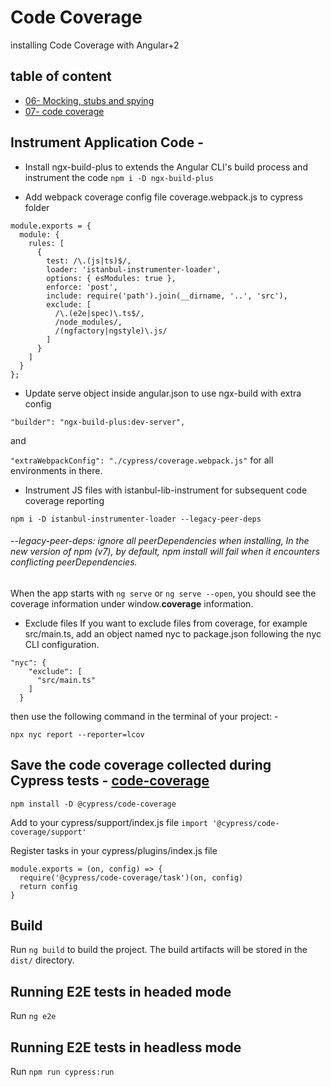 # Code Coverage

installing Code Coverage with Angular+2

## table of content

- [06- Mocking, stubs and spying](https://github.com/EdroVolt/angular-cypress/tree/06-mocking-stubs-spying)
- [07- code coverage](https://github.com/EdroVolt/angular-cypress/tree/07-code-coverage)

## Instrument Application Code -

- Install ngx-build-plus to extends the Angular CLI's build process and instrument the code
  `npm i -D ngx-build-plus`

- Add webpack coverage config file coverage.webpack.js to cypress folder

```
module.exports = {
  module: {
    rules: [
      {
        test: /\.(js|ts)$/,
        loader: 'istanbul-instrumenter-loader',
        options: { esModules: true },
        enforce: 'post',
        include: require('path').join(__dirname, '..', 'src'),
        exclude: [
          /\.(e2e|spec)\.ts$/,
          /node_modules/,
          /(ngfactory|ngstyle)\.js/
        ]
      }
    ]
  }
};
```

- Update serve object inside angular.json to use ngx-build with extra config

`"builder": "ngx-build-plus:dev-server",`

and

`"extraWebpackConfig": "./cypress/coverage.webpack.js"` for all environments in there.

- Instrument JS files with istanbul-lib-instrument for subsequent code coverage reporting

`npm i -D istanbul-instrumenter-loader --legacy-peer-deps`

###### --legacy-peer-deps: ignore all peerDependencies when installing, In the new version of npm (v7), by default, npm install will fail when it encounters conflicting peerDependencies.

When the app starts with `ng serve` or `ng serve --open`, you should see the coverage information under window.**coverage** information.

- Exclude files
  If you want to exclude files from coverage, for example src/main.ts, add an object named nyc to package.json following the nyc CLI configuration.

```
"nyc": {
    "exclude": [
      "src/main.ts"
    ]
  }
```

then use the following command in the terminal of your project: -

`npx nyc report --reporter=lcov`

## Save the code coverage collected during Cypress tests - [code-coverage](https://www.npmjs.com/package/@cypress/code-coverage)

`npm install -D @cypress/code-coverage`

Add to your cypress/support/index.js file
`import '@cypress/code-coverage/support'`

Register tasks in your cypress/plugins/index.js file

```
module.exports = (on, config) => {
  require('@cypress/code-coverage/task')(on, config)
  return config
}
```

## Build

Run `ng build` to build the project. The build artifacts will be stored in the `dist/` directory.

## Running E2E tests in headed mode

Run `ng e2e`

## Running E2E tests in headless mode

Run `npm run cypress:run`

